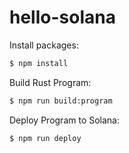 # hello-solana

Install packages:
```bash
$ npm install
```

Build Rust Program:
```bash
$ npm run build:program
```

Deploy Program to Solana:
```bash
$ npm run deploy
```
